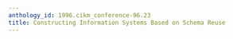 ```yaml
---
anthology_id: 1996.cikm_conference-96.23
title: Constructing Information Systems Based on Schema Reuse
---
```

